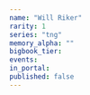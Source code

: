 ```yaml
---
name: "Will Riker"
rarity: 1
series: "tng"
memory_alpha: ""
bigbook_tier:
events:
in_portal:
published: false
---
```

